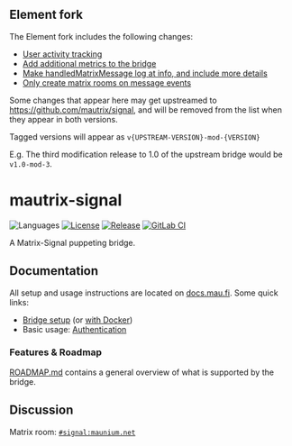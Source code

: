 ## Element fork

The Element fork includes the following changes:
- [User activity tracking](https://github.com/vector-im/mautrix-signal/tree/hs/activity-blocking)
- [Add additional metrics to the bridge](https://github.com/mautrix/signal/pull/164)
- [Make handledMatrixMessage log at info, and include more details](https://github.com/vector-im/mautrix-signal/pull/6)
- [Only create matrix rooms on message events](https://github.com/mautrix/signal/pull/191)

Some changes that appear here may get upstreamed to https://github.com/mautrix/signal, and will be removed from
the list when they appear in both versions.

Tagged versions will appear as `v{UPSTREAM-VERSION}-mod-{VERSION}`

E.g. The third modification release to 1.0 of the upstream bridge would be `v1.0-mod-3`.

# mautrix-signal
![Languages](https://img.shields.io/github/languages/top/mautrix/signal.svg)
[![License](https://img.shields.io/github/license/mautrix/signal.svg)](LICENSE)
[![Release](https://img.shields.io/github/release/mautrix/signal/all.svg)](https://github.com/mautrix/signal/releases)
[![GitLab CI](https://mau.dev/mautrix/signal/badges/master/pipeline.svg)](https://mau.dev/mautrix/signal/container_registry)

A Matrix-Signal puppeting bridge.

## Documentation
All setup and usage instructions are located on
[docs.mau.fi](https://docs.mau.fi/bridges/python/signal/index.html).
Some quick links:

* [Bridge setup](https://docs.mau.fi/bridges/python/setup/index.html?bridge=signal)
  (or [with Docker](https://docs.mau.fi/bridges/python/signal/setup-docker.html))
* Basic usage: [Authentication](https://docs.mau.fi/bridges/python/signal/authentication.html)

### Features & Roadmap
[ROADMAP.md](https://github.com/mautrix/signal/blob/master/ROADMAP.md)
contains a general overview of what is supported by the bridge.

## Discussion
Matrix room: [`#signal:maunium.net`](https://matrix.to/#/#signal:maunium.net)
